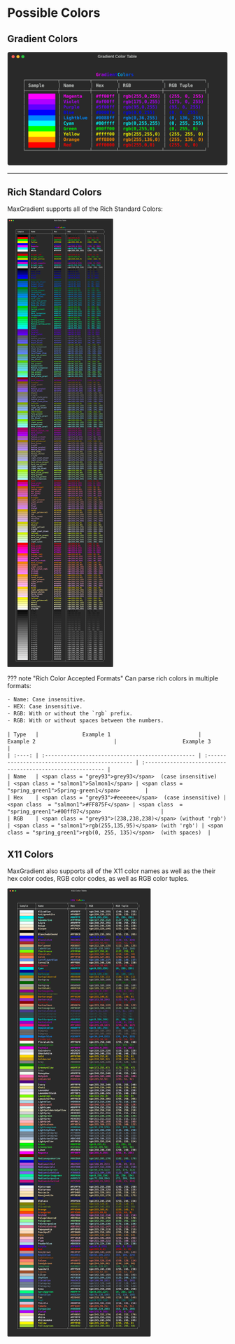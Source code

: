 # Possible Colors

## Gradient Colors

![Gradient Colors](img/gc_color_table.svg)

---

## Rich Standard Colors[](https://rich.readthedocs.io/en/stable/appendix/colors.html)

MaxGradient supports all of the Rich Standard Colors:

[![Rich Standard Colors](img/rich_color_table.svg)](https://rich.readthedocs.io/en/stable/appendix/colors.html)

??? note "Rich Color Accepted Formats"
    Can parse rich colors in multiple formats:

    - Name: Case insensitive.
    - HEX: Case insensitive.
    - RGB: With or without the `rgb` prefix.
    - RGB: With or without spaces between the numbers.

    | Type   |              Example 1                            |               Example 2                         |                     Example 3                              |
    | :----: | :------------------------------------------------ | :---------------------------------------------- | :--------------------------------------------------------- |
    | Name   | <span class = "grey93">grey93</span>  (case insensitive)    | <span class = "salmon1">Salmon1</span> | <span class = "spring_green1">Spring-green1</span>        |
    | Hex    | <span class = "grey93">#eeeeee</span>  (case insensitive) | <span class  = "salmon1">#FF875F</span> | <span class  = "spring_green1">#00ff87</span>                   |
    | RGB    | <span class = "grey93">(238,238,238)</span> (without 'rgb') | <span class = "salmon1">rgb(255,135,95)</span> (with 'rgb') | <span class = "spring_green1">rgb(0, 255, 135)</span>  (with spaces)  |

## X11 Colors[](https://en.wikipedia.org/wiki/X11_color_names)

MaxGradient also supports all of the X11 color names as well as the their hex color codes, RGB color codes, as well as RGB color tuples.

[![X11 Colors](img/x11_color_table.svg)](https://en.wikipedia.org/wiki/X11_color_names)
